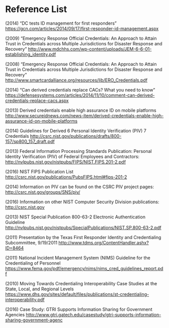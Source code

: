 # Reference List

(2014) “DC tests ID management for first responders”
https://gcn.com/articles/2014/09/17/first-responder-id-management.aspx

(2009) “Emergency Response Official Credentials: An Approach to Attain Trust in Credentials across Multiple Jurisdictions for Disaster Response and Recovery”
http://www.mdchhs.com/wp-content/uploads/JEM-6-6-01-establishing_identity.pdf

(2008) “Emergency Response Official Credentials: An Approach to Attain Trust in Credentials across Multiple Jurisdictions for Disaster Response and Recovery”
http://www.smartcardalliance.org/resources/lib/ERO_Credentials.pdf

(2014) “Can derived credentials replace CACs? What you need to know”
https://defensesystems.com/articles/2014/11/10/comment-can-derived-credentials-replace-cacs.aspx

(2013) Derived credentials enable high assurance ID on mobile platforms
http://www.secureidnews.com/news-item/derived-credentials-enable-high-assurance-id-on-mobile-platforms

(2014) Guidelines for Derived 6 Personal Identity Verification (PIV) 7 Credentials
http://csrc.nist.gov/publications/drafts/800-157/sp800_157_draft.pdf

(2013) Federal Information Processing Standards Publication:
Personal Identity Verification (PIV) of Federal Employees and Contractors: http://nvlpubs.nist.gov/nistpubs/FIPS/NIST.FIPS.201-2.pdf  

(2016) NIST FIPS Publication List
http://csrc.nist.gov/publications/PubsFIPS.html#fips-201-2

(2014) Information on PIV can be found on the CSRC PIV project pages: http://csrc.nist.gov/groups/SNS/piv/  

(2016) Information on other NIST Computer Security Division publications:
http://csrc.nist.gov

(2013) NIST Special Publication 800-63-2 Electronic Authentication Guideline
http://nvlpubs.nist.gov/nistpubs/SpecialPublications/NIST.SP.800-63-2.pdf

(2011) Presentation by the Texas First Responder Identity and Credentialing Subcommittee, 9/19/2011
http://www.tdms.org/ContentHandler.ashx?ID=8464

(2011) National Incident Management System (NIMS) Guideline for the Credentialing of Personnel
https://www.fema.gov/pdf/emergency/nims/nims_cred_guidelines_report.pdf

(2010) Moving Towards Credentialing Interoperability Case Studies at the State, Local, and Regional Levels
https://www.dhs.gov/sites/default/files/publications/st-credentialing-interoperability.pdf

(2016) Case Study: GTRI Supports Information Sharing for Government Agencies
http://www.gtri.gatech.edu/casestudy/gtri-supports-information-sharing-government-agenc
